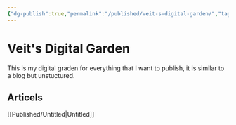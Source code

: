 ```yaml
---
{"dg-publish":true,"permalink":"/published/veit-s-digital-garden/","tags":"gardenEntry","dgHomeLink":true,"dgPassFrontmatter":false}
---
```



# Veit's Digital Garden
This is my digital graden for everything that I want to publish, it is similar to a blog but unstuctured. 

## Articels

[[Published/Untitled|Untitled]]


